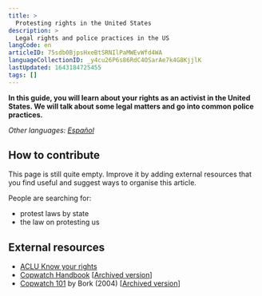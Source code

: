 ```yaml
---
title: >
  Protesting rights in the United States
description: >
  Legal rights and police practices in the US
langCode: en
articleID: 75sdb0BjpsHxeBtSRNIlPaMWEvWfd4WA
languageCollectionID: _y4cu26P6s86RdC4OSarAe7k4G8KjjlK
lastUpdated: 1643184725455
tags: []
---
```


**In this guide, you will learn about your rights as an activist in the United States. We will talk about some legal matters and go into common police practices.**

_Other languages:_ [_Español_](/es/rights/united-states)

## How to contribute

This page is still quite empty. Improve it by adding external resources that you find useful and suggest ways to organise this article.

People are searching for:

-   protest laws by state
-   the law on protesting us

## External resources

-   [ACLU Know your rights](https://www.aclu.org/know-your-rights/protesters-rights/)
-   [Copwatch Handbook](http://destructables.org/sites/default/files/destructable/step/downloads/Handbook_06.pdf) \[[Archived version](https://web.archive.org/web/20200927165525/http://destructables.org/sites/default/files/destructable/step/downloads/Handbook_06.pdf)\]
-   [Copwatch 101](http://destructables.org/sites/default/files/destructable/step/downloads/Copwatch101.PDF) by Bork (2004) \[[Archived version](https://web.archive.org/web/20170915003217/http://destructables.org/sites/default/files/destructable/step/downloads/Copwatch101.PDF)\]